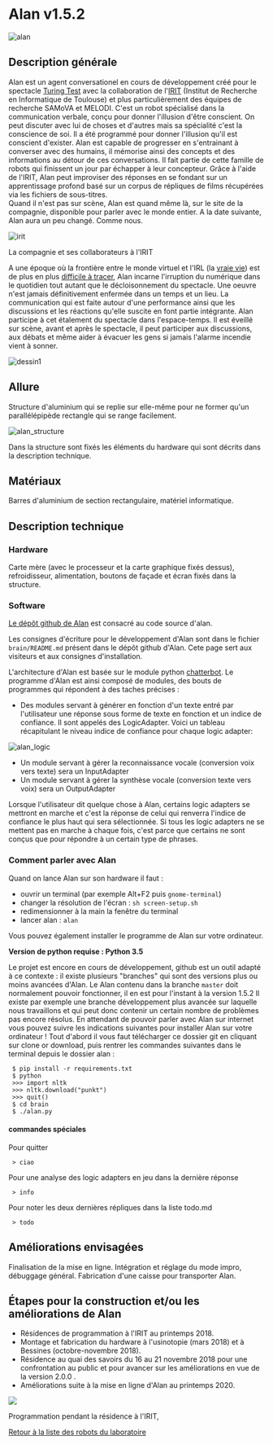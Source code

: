 # Alan v1.5.2

![alan](/ressources/photos/ALAN_104_1_CROP_SMALL.jpg)

## Description générale

Alan est un agent conversationel en cours de développement créé pour le spectacle [Turing Test](https://github.com/LeonLenclos/turing-test) avec la collaboration de l'[IRIT](https://www.irit.fr/) (Institut de Recherche en Informatique de Toulouse) et plus particulièrement des équipes de recherche SAMoVA et MELODI. C'est un robot spécialisé dans la communication verbale, conçu pour donner l'illusion d'être conscient.
On peut discuter avec lui de choses et d'autres mais sa spécialité c'est la conscience de soi. Il a été programmé pour donner l'illusion qu'il est conscient d'exister.
Alan est capable de progresser en s'entrainant à converser avec des humains, il mémorise ainsi des concepts et des informations au détour de ces conversations. Il fait partie de cette famille de robots qui finissent un jour par échapper à leur concepteur. Grâce à l'aide de l'IRIT, Alan peut improviser des réponses en se fondant sur un apprentissage profond basé sur un corpus de répliques de films récupérées via les fichiers de sous-titres.  
Quand il n'est pas sur scène, Alan est quand même là, sur le site de la compagnie, disponible pour parler avec le monde entier.
A la date suivante, Alan aura un peu changé. Comme nous.

![irit](/ressources/photos/irit.JPG)

La compagnie et ses collaborateurs à l'IRIT


A une époque où la frontière entre le monde virtuel et l'IRL (la [vraie vie](https://fr.wikipedia.org/wiki/Vraie_vie)) est de plus en plus [difficile à tracer](https://books.google.ca/books?id=VwJ4xsYHboYC&pg=PA533&lpg=PA533&dq=%22Social+Relationships+and+Identity+Online+and+Offline%22&source=bl&ots=bpBvupth9B&sig=2JeW2bC5x0yakE8JZNXGNCobemY&hl=en&sa=X&ei=0l5CUaaxDdPE4AO-_IHACg&ved=0CDgQ6AEwAQ#v=onepage&q=%22Social%20Relationships%20and%20Identity%20Online%20and%20Offline%22&f=false), Alan incarne l'irruption du numérique dans le quotidien tout autant que le décloisonnement du spectacle. Une oeuvre n'est jamais définitivement enfermée dans un temps et un lieu. La communication qui est faite autour d'une performance ainsi que les discussions et les réactions qu'elle suscite en font partie intégrante. Alan participe à cet étalement du spectacle dans l'espace-temps. Il est éveillé sur scène, avant et après le spectacle, il peut participer aux discussions, aux débats et même aider à évacuer les gens si jamais l'alarme incendie vient à sonner.

![dessin1](/ressources/dessins/dessin1.png)

## Allure
Structure  d'aluminium qui se replie sur elle-même pour ne former qu'un parallélépipède rectangle qui se range facilement.


![alan_structure](/ressources/photos/ALAN_STRUCTURE_SMALL.jpg)


Dans la structure sont fixés les éléments du hardware qui sont décrits dans la description technique.

## Matériaux 

Barres d'aluminium de section rectangulaire, matériel informatique.

## Description technique

### Hardware
Carte mère (avec le processeur et la carte graphique fixés dessus), refroidisseur, alimentation, boutons de façade et écran fixés dans la structure. 

### Software

[Le dépôt github de Alan](https://github.com/LeonLenclos/alan) est consacré au code source d'alan.

Les consignes d'écriture pour le développement d'Alan sont dans le fichier `brain/README.md` présent dans le dépôt github d'Alan. Cete page sert aux visiteurs et aux consignes d'installation.

L'architecture d'Alan est basée sur le module python [chatterbot](https://github.com/gunthercox/ChatterBot). Le programme d'Alan est ainsi composé de modules, des bouts de programmes qui répondent à des taches précises :
- Des modules servant à générer en fonction d'un texte entré par l'utilisateur une réponse sous forme de texte en fonction et un indice de confiance. Il sont appelés des LogicAdapter. Voici un tableau récapitulant le niveau indice de confiance pour chaque logic adapter:

![alan_logic](/ressources/photos/alan_logic.JPG)

- Un module servant à gérer la reconnaissance vocale (conversion voix vers texte) sera un InputAdapter
- Un module servant à gérer la synthèse vocale (conversion texte vers voix) sera un OutputAdapter

Lorsque l'utilisateur dit quelque chose à Alan, certains logic adapters se mettront en marche et c'est la réponse de celui qui renverra l'indice de confiance le plus haut qui sera sélectionnée. Si tous les logic adapters ne se mettent pas en marche à chaque fois, c'est parce que certains ne sont conçus que pour répondre à un certain type de phrases. 

### Comment parler avec Alan

Quand on lance Alan sur son hardware il faut :

- ouvrir un terminal (par exemple Alt+F2 puis `gnome-terminal`)
- changer la résolution de l'écran : `sh screen-setup.sh`
- redimensionner à la main la fenêtre du terminal
- lancer alan : `alan`

Vous pouvez également  installer le programme de Alan sur votre ordinateur.

**Version de python requise : Python 3.5**

Le projet est encore en cours de développement, github est un outil adapté à ce contexte : il existe plusieurs "branches" qui sont des versions plus ou moins avancées d'Alan. Le Alan contenu dans la branche `master` doit normalement pouvoir fonctionner, il en est pour l'instant à la version 1.5.2 Il existe par exemple une branche développement plus avancée sur laquelle nous travaillons et qui peut donc contenir un certain nombre de problèmes pas encore résolus. En attendant de pouvoir parler avec Alan sur internet vous pouvez suivre les indications suivantes pour installer Alan sur votre ordinateur ! Tout d'abord il vous faut télécharger ce dossier git en cliquant sur clone or download, puis rentrer les commandes suivantes dans le terminal depuis le dossier alan :

 ```
  $ pip install -r requirements.txt
  $ python
  >>> import nltk
  >>> nltk.download("punkt")
  >>> quit()
  $ cd brain
  $ ./alan.py
  ```

#### commandes spéciales

Pour quitter

```
 > ciao
```

Pour une analyse des logic adapters en jeu dans la dernière réponse

```
 > info
```
Pour noter les deux dernières répliques dans la liste todo.md

```
 > todo
```


## Améliorations envisagées

Finalisation de la mise en ligne. Intégration et réglage du mode impro, débuggage général. Fabrication d'une caisse pour transporter Alan. 

## Étapes pour la construction et/ou les améliorations de Alan

- Résidences de programmation à l'IRIT au printemps 2018.
- Montage et fabrication du hardware à l'usinotopie (mars 2018) et à Bessines (octobre-novembre 2018).
- Résidence au quai des savoirs du 16 au 21 novembre 2018 pour une confrontation au public et pour avancer sur les améliorations en vue de la version 2.0.0 .
- Améliorations suite à la mise en ligne d'Alan au printemps 2020.

![](/ressources/photos/alan_software.JPG)

Programmation pendant la résidence à l'IRIT, 

[Retour à la liste des robots du laboratoire](.)
